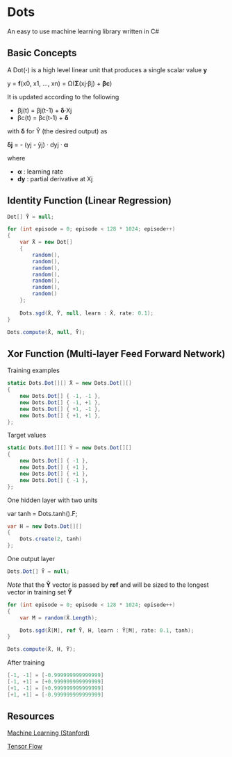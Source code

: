# Dots

An easy to use machine learning library written in C#


## Basic Concepts

A Dot(**·**) is a high level linear unit that produces a single scalar value **y**

y = **f**(x0, x1, ..., xn) = Ω(**Σ**(xj·βj) + **βc**)

It is updated according to the following

- βj(t) = βj(t-1) + **δ**·Xj
- βc(t) = βc(t-1) + **δ**

with **δ** for Ŷ (the desired output) as

**δj** = - (yj - ŷj) · dyj · **α** 

where 

- **α** : learning rate
- **dy** : partial derivative at Xj


## Identity Function (Linear Regression)
 
```csharp
Dot[] Ȳ = null;

for (int episode = 0; episode < 128 * 1024; episode++)
{
    var X̄ = new Dot[] 
    {
        random(),
        random(),
        random(),
        random(),
        random(),
        random(),
        random()
	};
    
    Dots.sgd(X̄, Ȳ, null, learn : X̄, rate: 0.1);    
}

Dots.compute(X̄, null, Ȳ);
```


## Xor Function (Multi-layer Feed Forward Network)

Training examples

```csharp 
static Dots.Dot[][] X̄ = new Dots.Dot[][] 
{
    new Dots.Dot[] { -1, -1 },
    new Dots.Dot[] { -1, +1 },
    new Dots.Dot[] { +1, -1 },
    new Dots.Dot[] { +1, +1 },
};
```

Target values

```csharp 
static Dots.Dot[][] Ŷ = new Dots.Dot[][]
{
    new Dots.Dot[] { -1 },
    new Dots.Dot[] { +1 },
    new Dots.Dot[] { +1 },
    new Dots.Dot[] { -1 },
};         
```

One hidden layer with two units

var tanh = Dots.tanh().F;

```csharp 
var H = new Dots.Dot[][]
{
    Dots.create(2, tanh) 
};
```

One output layer

```csharp 
Dots.Dot[] Ȳ = null;
```

*Note* that the **Ȳ** vector is passed by **ref** and will be sized to the longest vector in training set **Ŷ**

```csharp
for (int episode = 0; episode < 128 * 1024; episode++)
{
    var M = random(X̄.Length);

    Dots.sgd(X̄[M], ref Ȳ, H, learn : Ŷ[M], rate: 0.1, tanh);    
}

Dots.compute(X̄, H, Ȳ);
```

After training

```csharp
[-1, -1] = [-0.999999999999999]
[-1, +1] = [+0.999999999999999]
[+1, -1] = [+0.999999999999999]
[+1, +1] = [-0.999999999999999]
```

## Resources

[Machine Learning (Stanford)](https://www.youtube.com/watch?v=UzxYlbK2c7E&list=PLJ_CMbwA6bT-n1W0mgOlYwccZ-j6gBXqE)

[Tensor Flow](https://www.tensorflow.org)

